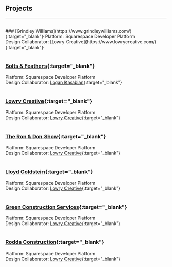 ---
---

## Projects
___
<br/>
### [Grindley Williams](https://www.grindleywilliams.com/){:target="_blank"}
Platform: Squarespace Developer Platform<br/>
Design Collaborator: [Lowry Creative](https://www.lowrycreative.com/){:target="_blank"}<br/><br/>

### [Bolts & Feathers](https://baf-staging.squarespace.com/){:target="_blank"}
Platform: Squarespace Developer Platform<br/>
Design Collaborator: [Logan Kasabian](https://www.behance.net/lkasabian){:target="_blank"}<br/><br/>

### [Lowry Creative](https://www.lowrycreative.com/){:target="_blank"}
Platform: Squarespace Developer Platform<br/>
Design Collaborator: [Lowry Creative](https://www.lowrycreative.com/){:target="_blank"}<br/><br/>

### [The Ron & Don Show](https://www.ronanddonshow.com/){:target="_blank"}
Platform: Squarespace Developer Platform<br/>
Design Collaborator: [Lowry Creative](https://www.lowrycreative.com/){:target="_blank"}<br/><br/>

### [Lloyd Goldstein](https://www.lloydgoldstein.com/){:target="_blank"}
Platform: Squarespace Developer Platform<br/>
Design Collaborator: [Lowry Creative](https://www.lowrycreative.com/){:target="_blank"}<br/><br/>

### [Green Construction Services](https://gcs-production.squarespace.com/){:target="_blank"}
Platform: Squarespace Developer Platform<br/>
Design Collaborator: [Lowry Creative](https://www.lowrycreative.com/){:target="_blank"}<br/><br/>

### [Rodda Construction](https://www.roddaconstruction.com/){:target="_blank"}
Platform: Squarespace Developer Platform<br/>
Design Collaborator: [Lowry Creative](https://www.lowrycreative.com/){:target="_blank"}